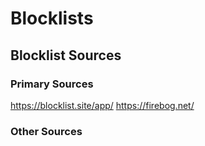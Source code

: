 # Blocklists


## Blocklist Sources

### Primary Sources
https://blocklist.site/app/
https://firebog.net/

### Other Sources
